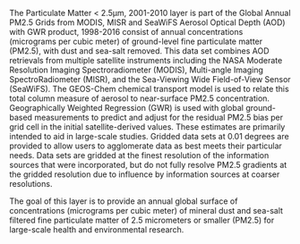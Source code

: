 
The Particulate Matter < 2.5µm, 2001-2010 layer is part of the Global Annual PM2.5 Grids from MODIS, MISR and SeaWiFS Aerosol Optical Depth (AOD) with GWR product, 1998-2016 consist of annual concentrations (micrograms per cubic meter) of ground-level fine particulate matter (PM2.5), with dust and sea-salt removed. This data set combines AOD retrievals from multiple satellite instruments including the NASA Moderate Resolution Imaging Spectroradiometer (MODIS), Multi-angle Imaging SpectroRadiometer (MISR), and the Sea-Viewing Wide Field-of-View Sensor (SeaWiFS). The GEOS-Chem chemical transport model is used to relate this total column measure of aerosol to near-surface PM2.5 concentration. Geographically Weighted Regression (GWR) is used with global ground-based measurements to predict and adjust for the residual PM2.5 bias per grid cell in the initial satellite-derived values. These estimates are primarily intended to aid in large-scale studies. Gridded data sets at 0.01 degrees are provided to allow users to agglomerate data as best meets their particular needs. Data sets are gridded at the finest resolution of the information sources that were incorporated, but do not fully resolve PM2.5 gradients at the gridded resolution due to influence by information sources at coarser resolutions.

The goal of this layer is to provide an annual global surface of concentrations (micrograms per cubic meter) of mineral dust and sea-salt filtered fine particulate matter of 2.5 micrometers or smaller (PM2.5) for large-scale health and environmental research.
